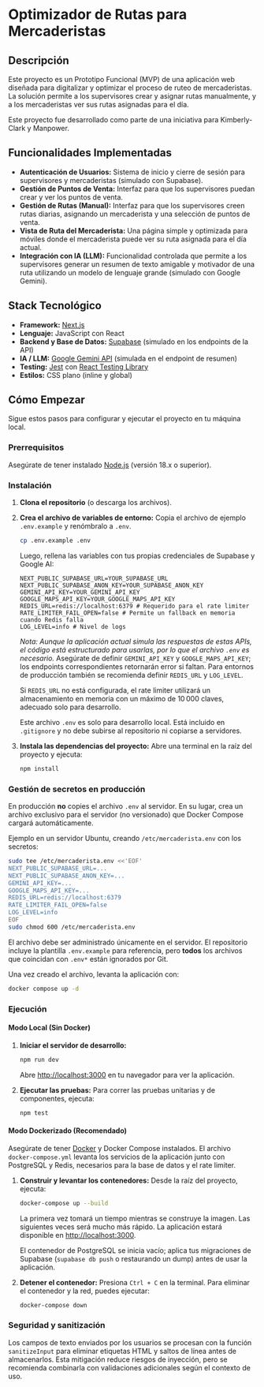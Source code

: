 # Optimizador de Rutas para Mercaderistas

## Descripción

Este proyecto es un Prototipo Funcional (MVP) de una aplicación web diseñada para digitalizar y optimizar el proceso de ruteo de mercaderistas. La solución permite a los supervisores crear y asignar rutas manualmente, y a los mercaderistas ver sus rutas asignadas para el día.

Este proyecto fue desarrollado como parte de una iniciativa para Kimberly-Clark y Manpower.

## Funcionalidades Implementadas

- **Autenticación de Usuarios:** Sistema de inicio y cierre de sesión para supervisores y mercaderistas (simulado con Supabase).
- **Gestión de Puntos de Venta:** Interfaz para que los supervisores puedan crear y ver los puntos de venta.
- **Gestión de Rutas (Manual):** Interfaz para que los supervisores creen rutas diarias, asignando un mercaderista y una selección de puntos de venta.
- **Vista de Ruta del Mercaderista:** Una página simple y optimizada para móviles donde el mercaderista puede ver su ruta asignada para el día actual.
- **Integración con IA (LLM):** Funcionalidad controlada que permite a los supervisores generar un resumen de texto amigable y motivador de una ruta utilizando un modelo de lenguaje grande (simulado con Google Gemini).

## Stack Tecnológico

- **Framework:** [Next.js](https://nextjs.org/)
- **Lenguaje:** JavaScript con React
- **Backend y Base de Datos:** [Supabase](https://supabase.io/) (simulado en los endpoints de la API)
- **IA / LLM:** [Google Gemini API](https://ai.google.dev/) (simulada en el endpoint de resumen)
- **Testing:** [Jest](https://jestjs.io/) con [React Testing Library](https://testing-library.com/docs/react-testing-library/intro/)
- **Estilos:** CSS plano (inline y global)

## Cómo Empezar

Sigue estos pasos para configurar y ejecutar el proyecto en tu máquina local.

### Prerrequisitos

Asegúrate de tener instalado [Node.js](https://nodejs.org/) (versión 18.x o superior).

### Instalación

1.  **Clona el repositorio** (o descarga los archivos).

2.  **Crea el archivo de variables de entorno:**
    Copia el archivo de ejemplo `.env.example` y renómbralo a `.env`.
    ```bash
    cp .env.example .env
    ```
    Luego, rellena las variables con tus propias credenciales de Supabase y Google AI:
    ```
    NEXT_PUBLIC_SUPABASE_URL=YOUR_SUPABASE_URL
    NEXT_PUBLIC_SUPABASE_ANON_KEY=YOUR_SUPABASE_ANON_KEY
    GEMINI_API_KEY=YOUR_GEMINI_API_KEY
    GOOGLE_MAPS_API_KEY=YOUR_GOOGLE_MAPS_API_KEY
    REDIS_URL=redis://localhost:6379 # Requerido para el rate limiter
    RATE_LIMITER_FAIL_OPEN=false # Permite un fallback en memoria cuando Redis falla
    LOG_LEVEL=info # Nivel de logs
    ```
    *Nota: Aunque la aplicación actual simula las respuestas de estas APIs, el código está estructurado para usarlas, por lo que el archivo `.env` es necesario.*
    Asegúrate de definir `GEMINI_API_KEY` y `GOOGLE_MAPS_API_KEY`; los endpoints correspondientes retornarán error si faltan. Para entornos de producción también se recomienda definir `REDIS_URL` y `LOG_LEVEL`.

    Si `REDIS_URL` no está configurada, el rate limiter utilizará un almacenamiento en memoria con un máximo de 10 000 claves, adecuado solo para desarrollo.

    Este archivo `.env` es solo para desarrollo local. Está incluido en `.gitignore` y no debe subirse al repositorio ni copiarse a servidores.

3.  **Instala las dependencias del proyecto:**
    Abre una terminal en la raíz del proyecto y ejecuta:
    ```bash
    npm install
    ```

### Gestión de secretos en producción

En producción **no** copies el archivo `.env` al servidor. En su lugar, crea un archivo exclusivo para el servidor (no versionado) que Docker Compose cargará automáticamente.

Ejemplo en un servidor Ubuntu, creando `/etc/mercaderista.env` con los secretos:

```bash
sudo tee /etc/mercaderista.env <<'EOF'
NEXT_PUBLIC_SUPABASE_URL=...
NEXT_PUBLIC_SUPABASE_ANON_KEY=...
GEMINI_API_KEY=...
GOOGLE_MAPS_API_KEY=...
REDIS_URL=redis://localhost:6379
RATE_LIMITER_FAIL_OPEN=false
LOG_LEVEL=info
EOF
sudo chmod 600 /etc/mercaderista.env
```

El archivo debe ser administrado únicamente en el servidor. El repositorio incluye la plantilla `.env.example` para referencia, pero **todos** los archivos que coincidan con `.env*` están ignorados por Git.

Una vez creado el archivo, levanta la aplicación con:

```bash
docker compose up -d
```

### Ejecución

#### Modo Local (Sin Docker)

1.  **Iniciar el servidor de desarrollo:**
    ```bash
    npm run dev
    ```
    Abre [http://localhost:3000](http://localhost:3000) en tu navegador para ver la aplicación.

2.  **Ejecutar las pruebas:**
    Para correr las pruebas unitarias y de componentes, ejecuta:
    ```bash
    npm test
    ```

#### Modo Dockerizado (Recomendado)

Asegúrate de tener [Docker](https://www.docker.com/get-started) y Docker Compose instalados. El archivo `docker-compose.yml` levanta los servicios de la aplicación junto con PostgreSQL y Redis, necesarios para la base de datos y el rate limiter.

1.  **Construir y levantar los contenedores:**
    Desde la raíz del proyecto, ejecuta:
    ```bash
    docker-compose up --build
    ```
    La primera vez tomará un tiempo mientras se construye la imagen. Las siguientes veces será mucho más rápido. La aplicación estará disponible en [http://localhost:3000](http://localhost:3000).

    El contenedor de PostgreSQL se inicia vacío; aplica tus migraciones de Supabase (`supabase db push` o restaurando un dump) antes de usar la aplicación.

2.  **Detener el contenedor:**
    Presiona `Ctrl + C` en la terminal. Para eliminar el contenedor y la red, puedes ejecutar:
    ```bash
    docker-compose down
    ```

### Seguridad y sanitización

Los campos de texto enviados por los usuarios se procesan con la función `sanitizeInput` para eliminar etiquetas HTML y saltos de línea antes de almacenarlos. Esta mitigación reduce riesgos de inyección, pero se recomienda combinarla con validaciones adicionales según el contexto de uso.
